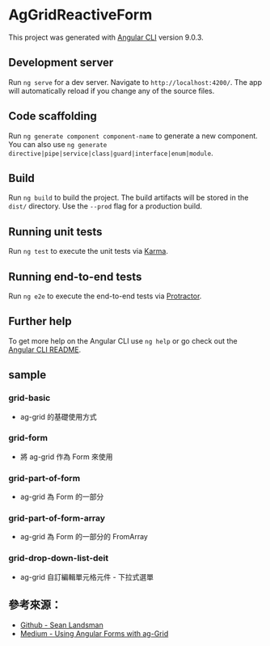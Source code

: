 # AgGridReactiveForm

This project was generated with [Angular CLI](https://github.com/angular/angular-cli) version 9.0.3.

## Development server

Run `ng serve` for a dev server. Navigate to `http://localhost:4200/`. The app will automatically reload if you change any of the source files.

## Code scaffolding

Run `ng generate component component-name` to generate a new component. You can also use `ng generate directive|pipe|service|class|guard|interface|enum|module`.

## Build

Run `ng build` to build the project. The build artifacts will be stored in the `dist/` directory. Use the `--prod` flag for a production build.

## Running unit tests

Run `ng test` to execute the unit tests via [Karma](https://karma-runner.github.io).

## Running end-to-end tests

Run `ng e2e` to execute the end-to-end tests via [Protractor](http://www.protractortest.org/).

## Further help

To get more help on the Angular CLI use `ng help` or go check out the [Angular CLI README](https://github.com/angular/angular-cli/blob/master/README.md).


## sample

### grid-basic
  - ag-grid 的基礎使用方式
### grid-form
  - 將 ag-grid 作為 Form 來使用
### grid-part-of-form
  - ag-grid 為 Form 的一部分
### grid-part-of-form-array
  - ag-grid 為 Form 的一部分的 FromArray
### grid-drop-down-list-deit
  - ag-grid 自訂編輯單元格元件 - 下拉式選單

## 參考來源：

- [Github - Sean Landsman](https://github.com/seanlandsman/ag-grid-ng-forms)
- [Medium - Using Angular Forms with ag-Grid](https://medium.com/ag-grid/using-angular-forms-with-ag-grid-1efe00265535)
